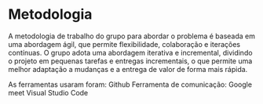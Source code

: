 
# Metodologia


A metodologia de trabalho do grupo para abordar o problema é baseada em uma abordagem ágil, que permite flexibilidade, colaboração e iterações contínuas. O grupo adota uma abordagem iterativa e incremental, dividindo o projeto em pequenas tarefas e entregas incrementais, o que permite uma melhor adaptação a mudanças e a entrega de valor de forma mais rápida.

As ferramentas usaram foram:
Github
Ferramenta de comunicação: Google meet
Visual Studio Code
